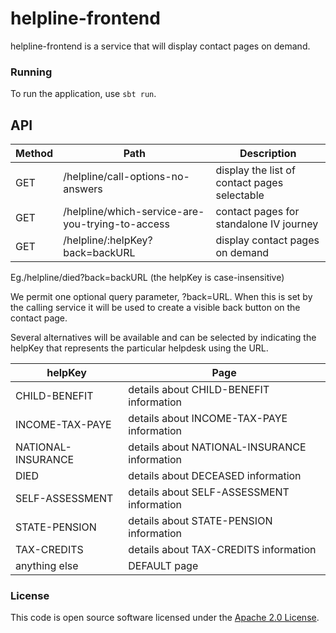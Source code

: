 
# helpline-frontend

helpline-frontend is a service that will display contact pages on demand.

### Running
To run the application, use `sbt run`. 

## API

| Method | Path                                             | Description                                      |
|--------|--------------------------------------------------|--------------------------------------------------|
| GET    | /helpline/call-options-no-answers                | display the list of contact pages selectable     |
| GET    | /helpline/which-service-are-you-trying-to-access | contact pages for standalone IV journey          |
| GET    | /helpline/:helpKey?back=backURL                  | display contact pages on demand                  |

Eg./helpline/died?back=backURL (the helpKey is case-insensitive)

We permit one optional query parameter, ?back=URL. When this is set by the calling service it will be used to create a visible back button on the contact page.

Several alternatives will be available and can be selected by indicating the helpKey that represents the particular helpdesk using the URL.

| helpKey            | Page                                          |
|--------------------|-----------------------------------------------|
| CHILD-BENEFIT      | details about CHILD-BENEFIT information       |
| INCOME-TAX-PAYE    | details about INCOME-TAX-PAYE information     |
| NATIONAL-INSURANCE | details about NATIONAL-INSURANCE information  |
| DIED               | details about DECEASED information            |
| SELF-ASSESSMENT    | details about SELF-ASSESSMENT information     |
| STATE-PENSION      | details about STATE-PENSION information       |
| TAX-CREDITS        | details about TAX-CREDITS information         |
| anything else      | DEFAULT page                                  |


### License

This code is open source software licensed under the [Apache 2.0 License]("http://www.apache.org/licenses/LICENSE-2.0.html").
